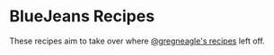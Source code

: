 # BlueJeans Recipes

These recipes aim to take over where [@gregneagle's recipes](https://github.com/autopkg/gregneagle-recipes/tree/4d34d2e1079a38e4bf1d9761c64d0b62ae59be6f/Bluejeans) left off.
